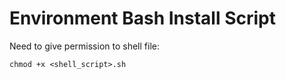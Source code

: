 # Environment Bash Install Script


Need to give permission to shell file: 
```console
chmod +x <shell_script>.sh
```
